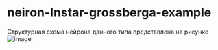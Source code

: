 # neiron-Instar-grossberga-example
Структурная схема нейрона данного типа представлена на рисунке
![image](https://user-images.githubusercontent.com/107919914/174764255-36848b98-8d49-462e-bfc7-8487c2415de9.png)
